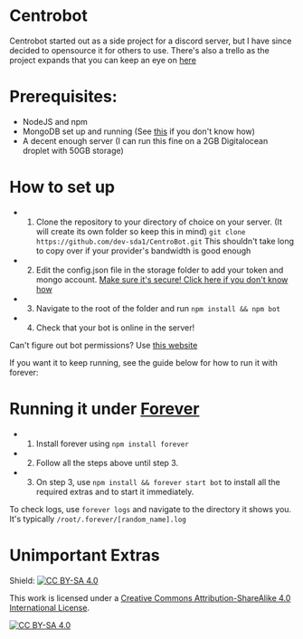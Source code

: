 # Centrobot
Centrobot started out as a side project for a discord server, but I have since decided to opensource it for others to use.
There's also a trello as the project expands that you can keep an eye on [here](https://trello.com/b/FIP9LU4l/centrobot-updates)

# Prerequisites:
+ NodeJS and npm
+ MongoDB set up and running (See [this](https://www.digitalocean.com/community/tutorials/how-to-secure-mongodb-on-ubuntu-20-04) if you don't know how)
+ A decent enough server (I can run this fine on a 2GB Digitalocean droplet with 50GB storage)

# How to set up
+ 1. Clone the repository to your directory of choice on your server. (It will create its own folder so keep this in mind) 
``git clone https://github.com/dev-sda1/CentroBot.git`` This shouldn't take long to copy over if your provider's bandwidth is good enough
+ 2. Edit the config.json file in the storage folder to add your token and mongo account. [Make sure it's secure! Click here if you don't know how](https://www.digitalocean.com/community/tutorials/how-to-secure-mongodb-on-ubuntu-20-04)
+ 3. Navigate to the root of the folder and run ``npm install && npm bot``
+ 4. Check that your bot is online in the server!

Can't figure out bot permissions? Use [this website](https://discordapi.com/permissions.html)

If you want it to keep running, see the guide below for how to run it with forever:

# Running it under [Forever](https://www.npmjs.com/package/forever)
+ 1. Install forever using ``npm install forever``
+ 2. Follow all the steps above until step 3.
+ 3. On step 3, use ``npm install && forever start bot`` to install all the required extras and to start it immediately.

To check logs, use ``forever logs`` and navigate to the directory it shows you. It's typically ``/root/.forever/[random_name].log``

# Unimportant Extras

Shield: [![CC BY-SA 4.0][cc-by-sa-shield]][cc-by-sa]

This work is licensed under a
[Creative Commons Attribution-ShareAlike 4.0 International License][cc-by-sa].

[![CC BY-SA 4.0][cc-by-sa-image]][cc-by-sa]

[cc-by-sa]: http://creativecommons.org/licenses/by-sa/4.0/
[cc-by-sa-image]: https://licensebuttons.net/l/by-sa/4.0/88x31.png
[cc-by-sa-shield]: https://img.shields.io/badge/License-CC%20BY--SA%204.0-lightgrey.svg
